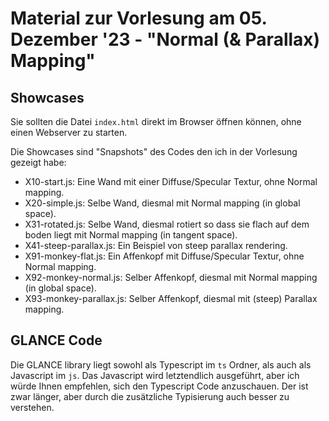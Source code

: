 # Material zur Vorlesung am 05. Dezember '23 - "Normal (& Parallax) Mapping"

## Showcases

Sie sollten die Datei `index.html` direkt im Browser öffnen können, ohne einen Webserver zu starten.

Die Showcases sind "Snapshots" des Codes den ich in der Vorlesung gezeigt habe:

- X10-start.js:           Eine Wand mit einer Diffuse/Specular Textur, ohne Normal mapping.
- X20-simple.js:          Selbe Wand, diesmal mit Normal mapping (in global space).
- X31-rotated.js:         Selbe Wand, diesmal rotiert so dass sie flach auf dem boden liegt mit Normal mapping (in tangent space).
- X41-steep-parallax.js:  Ein Beispiel von steep parallax rendering.
- X91-monkey-flat.js:     Ein Affenkopf mit Diffuse/Specular Textur, ohne Normal mapping.
- X92-monkey-normal.js:   Selber Affenkopf, diesmal mit Normal mapping (in global space).
- X93-monkey-parallax.js: Selber Affenkopf, diesmal mit (steep) Parallax mapping.

## GLANCE Code

Die GLANCE library liegt sowohl als Typescript im `ts` Ordner, als auch als Javascript im `js`.
Das Javascript wird letztendlich ausgeführt, aber ich würde Ihnen empfehlen, sich den Typescript Code anzuschauen.
Der ist zwar länger, aber durch die zusätzliche Typisierung auch besser zu verstehen.
